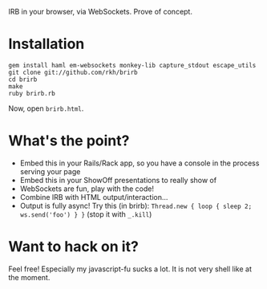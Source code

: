 IRB in your browser, via WebSockets.
Prove of concept.

# Installation

    gem install haml em-websockets monkey-lib capture_stdout escape_utils
    git clone git://github.com/rkh/brirb
    cd brirb
    make
    ruby brirb.rb

Now, open `brirb.html`.

# What's the point?

* Embed this in your Rails/Rack app, so you have a console in the process serving your page
* Embed this in your ShowOff presentations to really show of
* WebSockets are fun, play with the code!
* Combine IRB with HTML output/interaction...
* Output is fully async! Try this (in brirb): `Thread.new { loop { sleep 2; ws.send('foo') } }` (stop it with `_.kill`)

# Want to hack on it?

Feel free! Especially my javascript-fu sucks a lot. It is not very shell like at the moment.
